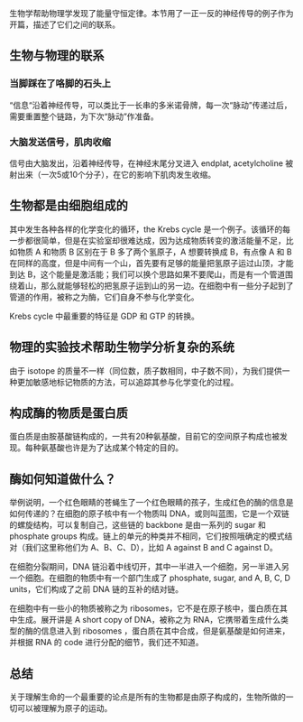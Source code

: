 生物学帮助物理学发现了能量守恒定律。本节用了一正一反的神经传导的例子作为开篇，描述了它们之间的联系。

## 生物与物理的联系
### 当脚踩在了咯脚的石头上
“信息“沿着神经传导，可以类比于一长串的多米诺骨牌，每一次“脉动”传递过后，需要重置整个链路，为下次“脉动”作准备。

### 大脑发送信号，肌肉收缩
信号由大脑发出，沿着神经传导，在神经末尾分叉进入 endplat, acetylcholine 被射出来（一次5或10个分子），在它的影响下肌肉发生收缩。

## 生物都是由细胞组成的
其中发生各种各样的化学变化的循环，the Krebs cycle 是一个例子。该循环的每一步都很简单，但是在实验室却很难达成，因为达成物质转变的激活能量不足，比如物质 A 和物质 B 区别在于 B 多了两个氢原子，A 想要转换成 B，有点像 A 和 B 在同样的高度，但是中间有一个山，首先要有足够的能量把氢原子运过山顶，才能到达 B，这个能量是激活能；我们可以换个思路如果不要爬山，而是有一个管道围绕着山，那么就能够轻松的把氢原子运到山的另一边。在细胞中有一些分子起到了管道的作用，被称之为酶，它们自身不参与化学变化。

Krebs cycle 中最重要的特征是 GDP 和 GTP 的转换。

## 物理的实验技术帮助生物学分析复杂的系统
由于 isotope 的质量不一样（同位数，质子数相同，中子数不同），为我们提供一种更加敏感地标记物质的方法，可以追踪其参与化学变化的过程。

## 构成酶的物质是蛋白质
蛋白质是由胺基酸链构成的，一共有20种氨基酸，目前它的空间原子构成也被发现。每种氨基酸也许是为了达成某个特定的目的。

## 酶如何知道做什么？
举例说明，一个红色眼睛的苍蝇生了一个红色眼睛的孩子，生成红色的酶的信息是如何传递的？在细胞的原子核中有一个物质叫 DNA，或则叫蓝图，它是一个双链的螺旋结构，可以复制自己，这些链的 backbone 是由一系列的 sugar 和 phosphate groups 构成。链上的单元的种类并不相同，它们按照哦确定的模式结对（我们这里称他们为 A、B、C、D），比如 A against B and C against D。

在细胞分裂期间，DNA 链沿着中线切开，其中一半进入一个细胞，另一半进入另一个细胞。在细胞的物质中有一个部门生成了 phosphate, sugar, and A, B, C, D units，它们构成了之前 DNA 链的互补的结对链。

在细胞中有一些小的物质被称之为 ribosomes，它不是在原子核中，蛋白质在其中生成。展开讲是 A short copy of DNA，被称之为 RNA，它携带着生成什么类型的酶的信息进入到 ribosomes ，蛋白质在其中合成，但是氨基酸是如何进来，并根据 RNA 的 code 进行分配的细节，我们还不知道。

## 总结
关于理解生命的一个最重要的论点是所有的生物都是由原子构成的，生物所做的一切可以被理解为原子的运动。
